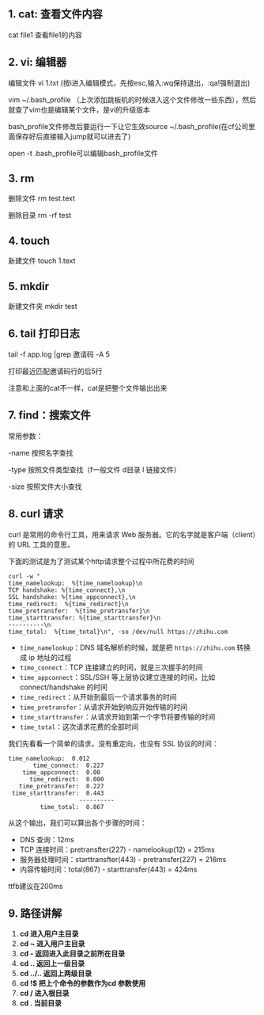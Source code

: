 ## 1. cat:  查看文件内容

   cat file1 查看file1的内容

## 2. vi: 编辑器

编辑文件 vi 1.txt (按i进入编辑模式，先按esc,输入:wq保持退出，:qa!强制退出)

vim ~/.bash_profile （上次添加跳板机的时候进入这个文件修改一些东西），然后就查了vim也是编辑某个文件，是vi的升级版本

bash_profile文件修改后要运行一下让它生效source ~/.bash_profile(在cf公司里面保存好后直接输入jump就可以进去了)

open -t .bash_profile可以编辑bash_profile文件

## 3. rm

删除文件  rm test.text

删除目录  rm -rf test

## 4. touch

新建文件 touch 1.text

## 5. mkdir

新建文件夹  mkdir test

## 6.  tail 打印日志

tail -f app.log |grep 邀请码 -A 5

打印最近匹配邀请码行的后5行

注意和上面的cat不一样，cat是把整个文件输出出来

## 7. find：搜索文件

常用参数：

-name 按照名字查找

-type 按照文件类型查找（f一般文件 d目录 l 链接文件）

-size 按照文件大小查找

## 8. curl 请求

curl 是常用的命令行工具，用来请求 Web 服务器。它的名字就是客户端（client）的 URL 工具的意思。

下面的测试是为了测试某个http请求整个过程中所花费的时间

```
curl -w "
time_namelookup:  %{time_namelookup}\n
TCP handshake: %{time_connect},\n
SSL handshake: %{time_appconnect},\n
time_redirect:  %{time_redirect}\n
time_pretransfer:  %{time_pretransfer}\n 
time_starttransfer: %{time_starttransfer}\n
----------\n
time_total:  %{time_total}\n", -so /dev/null https://zhihu.com
```

- `time_namelookup`：DNS 域名解析的时候，就是把 `https://zhihu.com` 转换成 ip 地址的过程
- `time_connect`：TCP 连接建立的时间，就是三次握手的时间
- `time_appconnect`：SSL/SSH 等上层协议建立连接的时间，比如 connect/handshake 的时间
- `time_redirect`：从开始到最后一个请求事务的时间
- `time_pretransfer`：从请求开始到响应开始传输的时间
- `time_starttransfer`：从请求开始到第一个字节将要传输的时间
- `time_total`：这次请求花费的全部时间

我们先看看一个简单的请求，没有重定向，也没有 SSL 协议的时间：

```
time_namelookup:  0.012
       time_connect:  0.227
    time_appconnect:  0.00
      time_redirect:  0.000
   time_pretransfer:  0.227
 time_starttransfer:  0.443
                    ----------
         time_total:  0.867
```

从这个输出，我们可以算出各个步骤的时间：

- DNS 查询：12ms
- TCP 连接时间：pretransfter(227) - namelookup(12) = 215ms
- 服务器处理时间：starttransfter(443) - pretransfer(227) = 216ms
- 内容传输时间：total(867) - starttransfer(443) = 424ms

ttfb建议在200ms

## 9. 路径讲解

1. **cd    进入用户主目录** 
2. **cd ~   进入用户主目录** 
3. **cd -   返回进入此目录之前所在目录** 
4. **cd ..   返回上一级目录** 
5. **cd ../.. 返回上两级目录** 
6. **cd !$  把上个命令的参数作为cd 参数使用** 
7. **cd /   进入根目录**
8. **cd .   当前目录**

